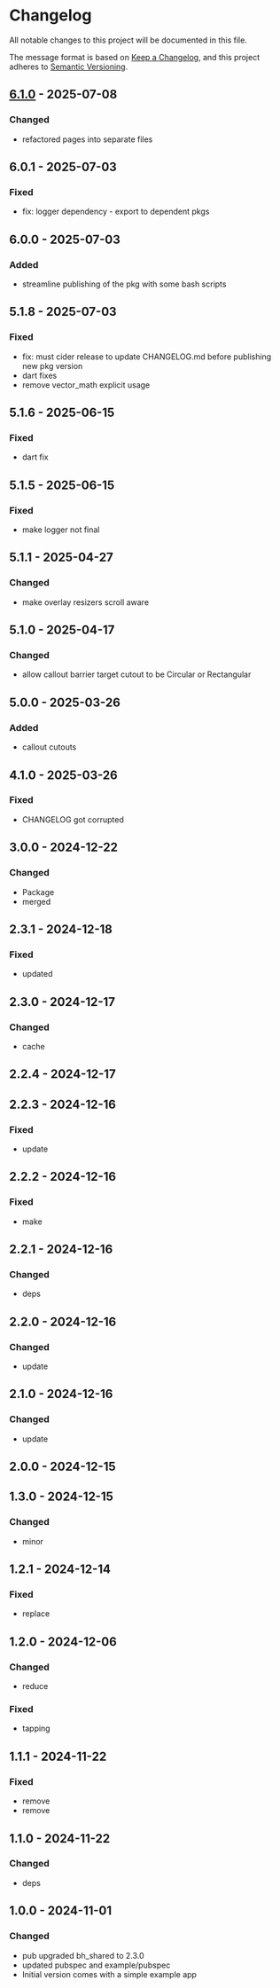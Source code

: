 # Changelog
All notable changes to this project will be documented in this file.

The message format is based on [Keep a Changelog](https://keepachangelog.com/en/1.0.0/),
and this project adheres to [Semantic Versioning](https://semver.org/spec/v2.0.0.html).

## [6.1.0] - 2025-07-08
### Changed
- refactored pages into separate files

## 6.0.1 - 2025-07-03
### Fixed
- fix: logger dependency - export to dependent pkgs

## 6.0.0 - 2025-07-03
### Added
- streamline publishing of the pkg with some bash scripts

## 5.1.8 - 2025-07-03
### Fixed
- fix: must cider release to update CHANGELOG.md before publishing new pkg version
- dart fixes
- remove vector\_math explicit usage

## 5.1.6 - 2025-06-15
### Fixed
- dart fix

## 5.1.5 - 2025-06-15
### Fixed
- make logger not final

## 5.1.1 - 2025-04-27
### Changed
- make overlay resizers scroll aware

## 5.1.0 - 2025-04-17
### Changed
- allow callout barrier  target cutout to be Circular or Rectangular

## 5.0.0 - 2025-03-26
### Added
- callout cutouts

## 4.1.0 - 2025-03-26
### Fixed
- CHANGELOG got corrupted

## 3.0.0 - 2024-12-22
### Changed
- Package
- merged

## 2.3.1 - 2024-12-18
### Fixed
- updated

## 2.3.0 - 2024-12-17
### Changed
- cache

## 2.2.4 - 2024-12-17
## 2.2.3 - 2024-12-16
### Fixed
- update

## 2.2.2 - 2024-12-16
### Fixed
- make

## 2.2.1 - 2024-12-16
### Changed
- deps

## 2.2.0 - 2024-12-16
### Changed
- update

## 2.1.0 - 2024-12-16
### Changed
- update

## 2.0.0 - 2024-12-15
## 1.3.0 - 2024-12-15
### Changed
- minor

## 1.2.1 - 2024-12-14
### Fixed
- replace

## 1.2.0 - 2024-12-06
### Changed
- reduce

### Fixed
- tapping

## 1.1.1 - 2024-11-22
### Fixed
- remove
- remove

## 1.1.0 - 2024-11-22
### Changed
- deps

## 1.0.0 - 2024-11-01
### Changed
- pub upgraded bh\_shared to 2.3.0
- updated pubspec and example/pubspec
- Initial version comes with a simple example app

[6.1.0]: https://github.com/flutter_callouts/project/compare/6.0.1...6.1.0
